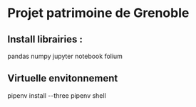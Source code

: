 # Projet patrimoine de Grenoble

## Install librairies :

pandas
numpy
jupyter notebook
folium

## Virtuelle envitonnement

pipenv install --three
pipenv shell
